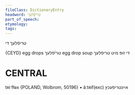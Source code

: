 ```yaml
---
fileClass: DictionaryEntry
headword: טריפֿלעך
part_of_speech: 
etymology: 
tags: 
---
```

טריפֿלעך
די

{CEYD}
egg drops טרי֜פֿלעך
egg drop soup די זופּ מיט טריפֿלעך

CENTRAL
========

tʀiˑfɫəx {POLAND, Wolbrom, 50196}
	•	ãːtʀif(exc) אײַנטריפֿעכץ
